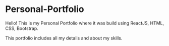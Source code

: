 # Personal-Portfolio
Hello! This is my Personal Portfolio where it was build using ReactJS, HTML, CSS, Bootstrap. 

This portfolio includes all my details and about my skills.
